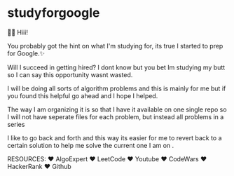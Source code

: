 # studyforgoogle

👋🏼 Hiii!

You probably got the hint on what I'm studying for, its true I started to prep for Google.✨

Will I succeed in getting hired? I dont know but you bet Im studying my butt so I can say 
this opportunity wasnt wasted.

I will be doing all sorts of algorithm problems and this is mainly for me but if you found
this helpful go ahead and I hope I helped.

The way I am organizing it is so that I have it available on one single repo 
so I will not have seperate files for each problem, but instead all problems in a series

I like to go back and forth and this way its easier for me to revert back to a certain solution 
to help me solve the current one I am on . 

RESOURCES:
❤︎ AlgoExpert
❤︎ LeetCode
❤︎ Youtube
❤︎ CodeWars
❤︎ HackerRank
❤︎ Github
